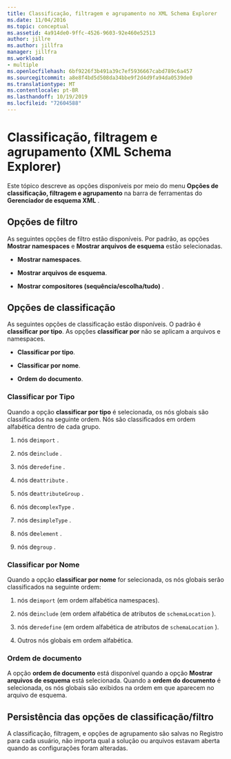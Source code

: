 ```yaml
---
title: Classificação, filtragem e agrupamento no XML Schema Explorer
ms.date: 11/04/2016
ms.topic: conceptual
ms.assetid: 4a914de0-9ffc-4526-9603-92e460e52513
author: jillre
ms.author: jillfra
manager: jillfra
ms.workload:
- multiple
ms.openlocfilehash: 6bf9226f3b491a39c7ef5936667cabd789c6a457
ms.sourcegitcommit: a8e8f4bd5d508da34bbe9f2d4d9fa94da0539de0
ms.translationtype: MT
ms.contentlocale: pt-BR
ms.lasthandoff: 10/19/2019
ms.locfileid: "72604588"
---
```

# <a name="sorting-filtering-and-grouping-xml-schema-explorer"></a>Classificação, filtragem e agrupamento (XML Schema Explorer)

Este tópico descreve as opções disponíveis por meio do menu **Opções de classificação, filtragem e agrupamento** na barra de ferramentas do **Gerenciador de esquema XML** .

## <a name="filter-options"></a>Opções de filtro

As seguintes opções de filtro estão disponíveis. Por padrão, as opções **Mostrar namespaces** e **Mostrar arquivos de esquema** estão selecionadas.

- **Mostrar namespaces**.

- **Mostrar arquivos de esquema**.

- **Mostrar compositores (sequência/escolha/tudo)** .

## <a name="sorting-options"></a>Opções de classificação

As seguintes opções de classificação estão disponíveis. O padrão é **classificar por tipo**. As opções **classificar por** não se aplicam a arquivos e namespaces.

- **Classificar por tipo**.

- **Classificar por nome**.

- **Ordem do documento**.

### <a name="sort-by-type"></a>Classificar por Tipo

Quando a opção **classificar por tipo** é selecionada, os nós globais são classificados na seguinte ordem. Nós são classificados em ordem alfabética dentro de cada grupo.

1. nós de`import` .

2. nós de`include` .

3. nós de`redefine` .

4. nós de`attribute` .

5. nós de`attributeGroup` .

6. nós de`complexType` .

7. nós de`simpleType` .

8. nós de`element` .

9. nós de`group` .

### <a name="sort-by-name"></a>Classificar por Nome

Quando a opção **classificar por nome** for selecionada, os nós globais serão classificados na seguinte ordem:

1. nós de`import` (em ordem alfabética namespaces).

2. nós de`include` (em ordem alfabética de atributos de `schemaLocation` ).

3. nós de`redefine` (em ordem alfabética de atributos de `schemaLocation` ).

4. Outros nós globais em ordem alfabética.

### <a name="document-order"></a>Ordem de documento

A opção **ordem de documento** está disponível quando a opção **Mostrar arquivos de esquema** está selecionada. Quando a **ordem do documento** é selecionada, os nós globais são exibidos na ordem em que aparecem no arquivo de esquema.

## <a name="persisting-sortfilter-options"></a>Persistência das opções de classificação/filtro

A classificação, filtragem, e opções de agrupamento são salvas no Registro para cada usuário, não importa qual a solução ou arquivos estavam aberta quando as configurações foram alteradas.